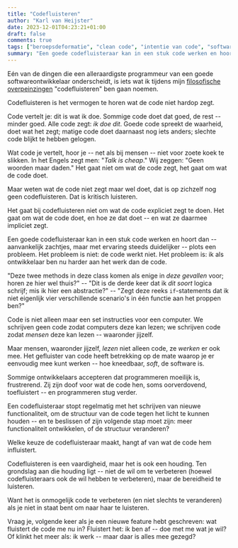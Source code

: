 ```yaml
---
title: "Codefluisteren"
author: "Karl van Heijster"
date: 2023-12-01T04:23:21+01:00
draft: false
comments: true
tags: ["beroepsdeformatie", "clean code", "intentie van code", "software ontwikkelaar (rol)"]
summary: "Een goede codefluisteraar kan in een stuk code werken en hoort dan -- aanvankelijk zachtjes, maar met ervaring steeds duidelijker -- plots een probleem. Het probleem is niet: de code werkt niet. Het probleem is: ik als ontwikkelaar ben nu harder aan het werk dan de code."
---
```


Eén van de dingen die een alleraardigste programmeur van een goede softwareontwikkelaar onderscheidt, is iets wat ik tijdens mijn [filosofische overpeinzingen](/tags/filosofie/ "Blogs met de tag 'filosofie'") "codefluisteren" ben gaan noemen.


Codefluisteren is het vermogen te horen wat de code niet hardop zegt.


Code vertelt je: dit is wat ik doe. Sommige code doet dat goed, de rest -- minder goed. Alle code zegt: *ik doe dit*. Goede code spreekt de waarheid, doet wat het zegt; matige code doet daarnaast nog iets anders; slechte code blijkt te hebben gelogen. 


Wat code je vertelt, hoor je -- net als bij mensen -- niet voor zoete koek te slikken. In het Engels zegt men: "*Talk is cheap*." Wij zeggen: "Geen woorden maar daden." Het gaat niet om wat de code zegt, het gaat om wat de code doet. 


Maar weten wat de code niet zegt maar wel doet, dat is op zichzelf nog geen codefluisteren. Dat is kritisch luisteren.


Het gaat bij codefluisteren niet om wat de code expliciet zegt te doen. Het gaat om wat de code doet, en hoe ze dat doet -- en wat ze daarmee impliciet zegt.


Een goede codefluisteraar kan in een stuk code werken en hoort dan -- aanvankelijk zachtjes, maar met ervaring steeds duidelijker -- plots een probleem. Het probleem is niet: de code werkt niet. Het probleem is: ik als ontwikkelaar ben nu harder aan het werk dan de code.


"Deze twee methods in deze class komen als enige in *deze gevallen* voor; horen ze hier wel thuis?" -- "Dit is de derde keer dat ik *dit soort* logica schrijf; mis ik hier een abstractie?" -- "Zegt deze reeks `if`-statements dat ik niet eigenlijk vier verschillende scenario's in één functie aan het proppen ben?"


Code is niet alleen maar een set instructies voor een computer. We schrijven geen code zodat computers deze kan lezen; we schrijven code zodat *mensen* deze kan lezen -- waaronder jijzelf.


Maar mensen, waaronder jijzelf, *lezen* niet alleen code, ze *werken* er ook mee. Het gefluister van code heeft betrekking op de mate waarop je er eenvoudig mee kunt werken -- hoe kneedbaar, *soft*, de software is. 


Sommige ontwikkelaars accepteren dat programmeren moeilijk is, frustrerend. Zij zijn doof voor wat de code hen, soms oorverdovend, toefluistert -- en programmeren stug verder.


Een codefluisteraar stopt regelmatig met het schrijven van nieuwe functionaliteit, om de structuur van de code tegen het licht te kunnen houden -- en te beslissen of zijn volgende stap moet zijn: meer functionaliteit ontwikkelen, of de structuur veranderen?


Welke keuze de codefluisteraar maakt, hangt af van wat de code hem influistert.


Codefluisteren is een vaardigheid, maar het is ook een houding. Ten grondslag aan die houding ligt -- niet de wil om te verbeteren (hoewel codefluisteraars ook de wil hebben te verbeteren), maar de bereidheid te luisteren.


Want het is onmogelijk code te verbeteren (en niet slechts te veranderen) als je niet in staat bent om naar haar te luisteren.


Vraag je, volgende keer als je een nieuwe feature hebt geschreven: wat fluistert de code me nu in? Fluistert het: ik ben af -- doe met me wat je wil? Of klinkt het meer als: ik werk -- maar daar is alles mee gezegd?

